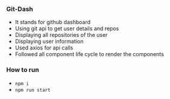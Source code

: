 ### Git-Dash
- It stands for github dashboard
- Using git api to get user details and repos
- Displaying all repositories of the user
- Displaying user information
- Used axios for api calls
- Followed all component life cycle to render the components

### How to run
- ```npm i```
- ```npm run start```